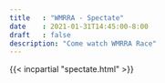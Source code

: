 ```yaml
---
title   : "WMRRA - Spectate"
date    : 2021-01-31T14:45:00-8:00
draft   : false
description: "Come watch WMRRA Race"
---
```


{{< incpartial "spectate.html" >}}